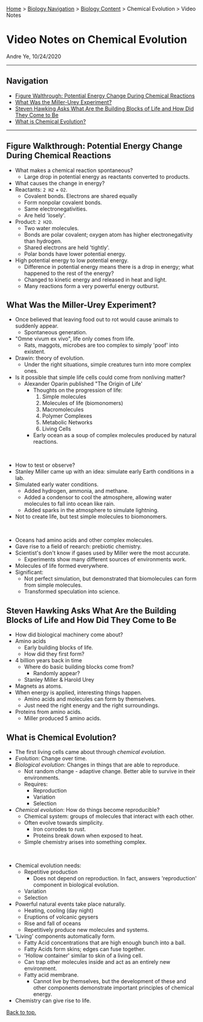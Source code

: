 [Home](https://andre-ye.github.io) > [Biology Navigation](https://andre-ye.github.io/biology/biology_navigation) > [Biology Content](https://andre-ye.github.io/biology/biology_navigation#biology-content) > Chemical Evolution > Video Notes

# Video Notes on Chemical Evolution
Andre Ye, 10/24/2020

---

## Navigation
- [Figure Walthrough: Potential Energy Change During Chemical Reactions](#figure-walkthrough-potential-energy-change-during-chemical-reactions)
- [What Was the Miller-Urey Experiment?](#what-was-the-miller-urey-experiment)
- [Steven Hawking Asks What Are the Building Blocks of Life and How Did They Come to Be](#steven-hawking-asks-what-are-the-building-blocks-of-life-and-how-did-they-come-to-be)
- [What is Chemical Evolution?](#what-is-chemical-evolution)

---

## Figure Walkthrough: Potential Energy Change During Chemical Reactions
- What makes a chemical reaction spontaneous?
  - Large drop in potential energy as reactants converted to products.
- What causes the change in energy?
- Reactants: `2 H2` + `O2`.
  - Covalent bonds. Electrons are shared equally
  - Form nonpolar covalent bonds.
  - Same electronegativities.
  - Are held 'losely'.
- Product: `2 H2O`.
  - Two water molecules.
  - Bonds are polar covalent; oxygen atom has higher electronegativity than hydrogen.
  - Shared electrons are held 'tightly'.
  - Polar bonds have lower potential energy.
- High potential energy to low potential energy.
  - Difference in potential energy means there is a drop in energy; what happened to the rest of the energy?
  - Changed to kinetic energy and released in heat and light.
  - Many reactions form a very powerful energy outburst.

## What Was the Miller-Urey Experiment?
- Once believed that leaving food out to rot would cause animals to suddenly appear.
  - Spontaneous generation.
- "Omne vivum ex vivo", life only comes from life.
  - Rats, maggots, microbes are too complex to simply 'poof' into existent.
- Drawin: theory of evolution.
  - Under the right situations, simple creatures turn into more complex ones.
- Is it possible that simple life cells could come from nonliving matter?
  - Alexander Oparin published "The Origin of Life'
    - Thoughts on the progression of life:
      1. Simple molecules
      2. Molecules of life (biomonomers)
      3. Macromolecules
      4. Polymer Complexes
      5. Metabolic Networks
      6. Living Cells
    - Early ocean as a soup of complex molecules produced by natural reactions.

<br>

- How to test or observe?
- Stanley Miller came up with an idea: simulate early Earth conditions in a lab.
- Simulated early water conditions.
  - Added hydrogen, ammonia, and methane.
  - Added a condensor to cool the atmosphere, allowing water molecules to fall into ocean like rain.
  - Added sparks in the atmosphere to simulate lightning.
- Not to create life, but test simple molecules to biomonomers.

<br>

- Oceans had amino acids and other complex molecules.
- Gave rise to a field of reearch: prebiotic chemistry.
- Scientist's don't know if gases used by Miller were the most accurate.
  - Experiments show many different sources of environments work.
- Molecules of life formed everywhere.
- Significant:
  - Not perfect simulation, but demonstrated that biomolecules can form from simple molecules.
  - Transformed speculation into science.

## Steven Hawking Asks What Are the Building Blocks of Life and How Did They Come to Be
- How did biological machinery come about?
- Amino acids
  - Early building blocks of life.
  - How did they first form?
- 4 billion years back in time
  - Where do basic building blocks come from?
    - Randomly appear?
  - Stanley Miller & Harold Urey
- Magnets as atoms.
- When energy is applied, interesting things happen.
  - Amino acids and molecules can form by themselves.
  - Just need the right energy and the right surroundings.
- Proteins from amino acids.
  - Miller produced 5 amino acids.

## What is Chemical Evolution?
- The first living cells came about through *chemical evolution*.
- *Evolution*: Change over time.
- *Biological evolution*: Changes in things that are able to reproduce.
  - Not random change - adaptive change. Better able to survive in their environments.
  - Requires:
    - Reproduction
    - Variation
    - Selection
- *Chemical evolution*: How do things become reproducible?
  - Chemical system: groups of molecules that interact with each other.
  - Often evolve towards simplicity.
    - Iron corrodes to rust.
    - Proteins break down when exposed to heat.
  - Simple chemistry arises into something complex.

<br>

- Chemical evolution needs:
  - Repetitive production
    - Does not depend on reproduction. In fact, answers 'reproduction' component in biological evolution.
  - Variation
  - Selection
- Powerful natural events take place naturally.
  - Heating, cooling (day night)
  - Eruptions of volcanic geysers
  - Rise and fall of oceans
  - Repetitively produce new molecules and systems.
- 'Living' components automatically form.
  - Fatty Acid concentrations that are high enough bunch into a ball.
  - Fatty Acids form skins; edges can fuse together.
  - 'Hollow container' similar to skin of a living cell.
  - Can trap other molecules inside and act as an entirely new environment.
  - Fatty acid membrane.
    - Cannot live by themselves, but the development of these and other components demonstrate important principles of chemical energy.
- Chemistry can give rise to life.

[Back to top.](#)
